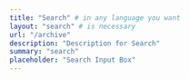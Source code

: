 ```yaml
---
title: "Search" # in any language you want
layout: "search" # is necessary
url: "/archive"
description: "Description for Search"
summary: "search"
placeholder: "Search Input Box"
---
```


